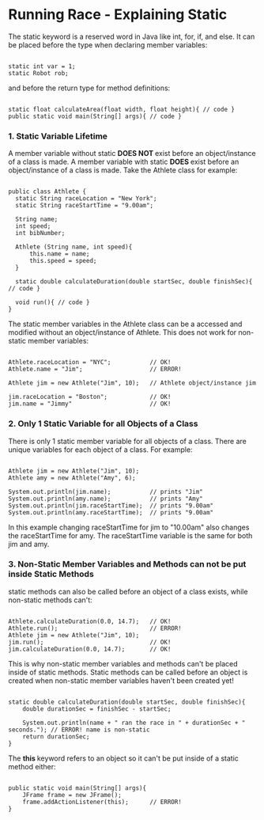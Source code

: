 

# Running Race - Explaining Static

The static keyword is a reserved word in Java like int, for, if, and else.
It can be placed before the type when declaring member variables:
```

static int var = 1;
static Robot rob;
```
and before the return type for method definitions:
```

static float calculateArea(float width, float height){ // code }
public static void main(String[] args){ // code }
```

### 1. Static Variable Lifetime

A member variable without static
<b>
DOES NOT
</b>
exist before an object/instance of a class is made.
A member variable with static
<b>
DOES
</b>
exist before an object/instance of a class is made.
Take the Athlete class for example:
```

public class Athlete {
  static String raceLocation = "New York";
  static String raceStartTime = "9.00am";

  String name;
  int speed;
  int bibNumber;
  
  Athlete (String name, int speed){
      this.name = name;
      this.speed = speed;
  }

  static double calculateDuration(double startSec, double finishSec){ // code }

  void run(){ // code }
}
```
The static member variables in the Athlete class can be a accessed and modified without an object/instance of Athlete.
This does not work for non-static member variables:
```

Athlete.raceLocation = "NYC";           // OK!
Athlete.name = "Jim";                   // ERROR!

Athlete jim = new Athlete("Jim", 10);   // Athlete object/instance jim

jim.raceLocation = "Boston";            // OK!
jim.name = "Jimmy"                      // OK!
```

### 2. Only 1 Static Variable for all Objects of a Class

There is only 1 static member variable for all objects of a class.
There are unique variables for each object of a class. For example:
```

Athlete jim = new Athlete("Jim", 10);
Athlete amy = new Athlete("Amy", 6);

System.out.println(jim.name);           // prints "Jim"
System.out.println(amy.name);           // prints "Amy"
System.out.println(jim.raceStartTime);  // prints "9.00am"
System.out.println(amy.raceStartTime);  // prints "9.00am"
```
In this example changing raceStartTime for jim to "10.00am" also changes the raceStartTime for amy.
The raceStartTime variable is the same for both jim and amy.

### 3. Non-Static Member Variables and Methods can not be put inside Static Methods

static methods can also be called before an object of a class exists, while non-static methods can't:
```

Athlete.calculateDuration(0.0, 14.7);   // OK!
Athlete.run();                          // ERROR!
Athlete jim = new Athlete("Jim", 10);
jim.run();                              // OK!
jim.calculateDuration(0.0, 14.7);       // OK!
```
This is why non-static member variables and methods can't be placed inside of static methods.
Static methods can be called before an object is created when non-static member variables haven't been created yet!
```

static double calculateDuration(double startSec, double finishSec){
    double durationSec = finishSec - startSec;
    
    System.out.println(name + " ran the race in " + durationSec + " seconds."); // ERROR! name is non-static
    return durationSec;
}
```
The
<b>
this
</b>
keyword refers to an object so it can't be put inside of a static method either:
```

public static void main(String[] args){
    JFrame frame = new JFrame();
    frame.addActionListener(this);      // ERROR!
}
```


